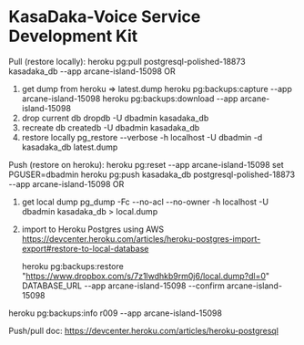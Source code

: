 # KasaDaka-Voice Service Development Kit

Pull (restore locally):
heroku pg:pull postgresql-polished-18873 kasadaka_db --app arcane-island-15098
OR
1. get dump from heroku => latest.dump
	heroku pg:backups:capture --app arcane-island-15098
	heroku pg:backups:download --app arcane-island-15098
2. drop current db 
	 dropdb -U dbadmin kasadaka_db
3. recreate db
	 createdb -U dbadmin kasadaka_db 
4. restore locally
	pg_restore --verbose -h localhost -U dbadmin -d kasadaka_db latest.dump


Push (restore on heroku):
heroku pg:reset --app arcane-island-15098
set PGUSER=dbadmin 
heroku pg:push kasadaka_db postgresql-polished-18873 --app arcane-island-15098
OR
1. get local dump
	pg_dump -Fc --no-acl --no-owner -h localhost -U dbadmin kasadaka_db > local.dump
2. import to Heroku Postgres using AWS
	https://devcenter.heroku.com/articles/heroku-postgres-import-export#restore-to-local-database
	
	heroku pg:backups:restore "https://www.dropbox.com/s/7z1lwdhkb9rm0j6/local.dump?dl=0" DATABASE_URL --app arcane-island-15098 --confirm arcane-island-15098

heroku pg:backups:info r009 --app arcane-island-15098

Push/pull doc:
https://devcenter.heroku.com/articles/heroku-postgresql

